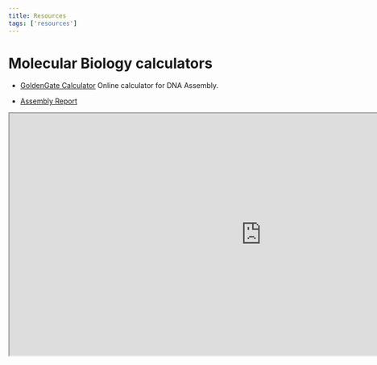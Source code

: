 ```yaml
---
title: Resources
tags: ['resources']
---
```


# Molecular Biology calculators

- [GoldenGate Calculator](https://cakelabdna.github.io/2768cd316e26196a473a415dc9bdb2c707f1dbd4/index.html)
Online calculator for DNA Assembly.

- [Assembly Report](https://docs.google.com/spreadsheets/d/12G5TwARG7o5OzgPICj9YPiSczuWmx1yngZYTKdHQzaY/edit#gid=683324272&range=A1:J15)    
<iframe width="1000" height="480" src="https://docs.google.com/spreadsheets/d/12G5TwARG7o5OzgPICj9YPiSczuWmx1yngZYTKdHQzaY/htmlembed/sheet?gid=683324272&range=A1:J15"></iframe>